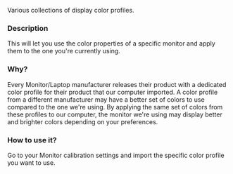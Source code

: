 Various collections of display color profiles.

### Description
This will let you use the color properties of a specific monitor and apply them to the one you're currently using.

### Why?
Every Monitor/Laptop manufacturer releases their product with a dedicated color profile for their product that our computer imported.
A color profile from a different manufacturer may have a better set of colors to use compared to the one we're using. By applying the 
same set of colors from these profiles to our computer, the monitor we're using may display better and brighter colors depending 
on your preferences.

### How to use it?
Go to your Monitor calibration settings and import the specific color profile you want to use.
